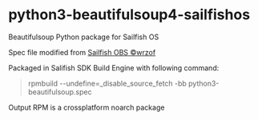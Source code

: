 # python3-beautifulsoup4-sailfishos
Beautifulsoup Python package for Sailfish OS

Spec file modified from <a href="https://build.sailfishos.org/package/show/home:wrzof/python3-beautifulsoup"> Sailfish OBS ©wrzof</a>

Packaged in Salifish SDK Build Engine with following command:

> rpmbuild --undefine=_disable_source_fetch -bb python3-beautifulsoup.spec

Output RPM is a crossplatform noarch package